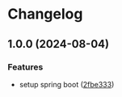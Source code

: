 # Changelog

## 1.0.0 (2024-08-04)


### Features

* setup spring boot ([2fbe333](https://github.com/trankimtung/starter-spring/commit/2fbe3333202faf508b67101a7cb2cdff16619dbc))
